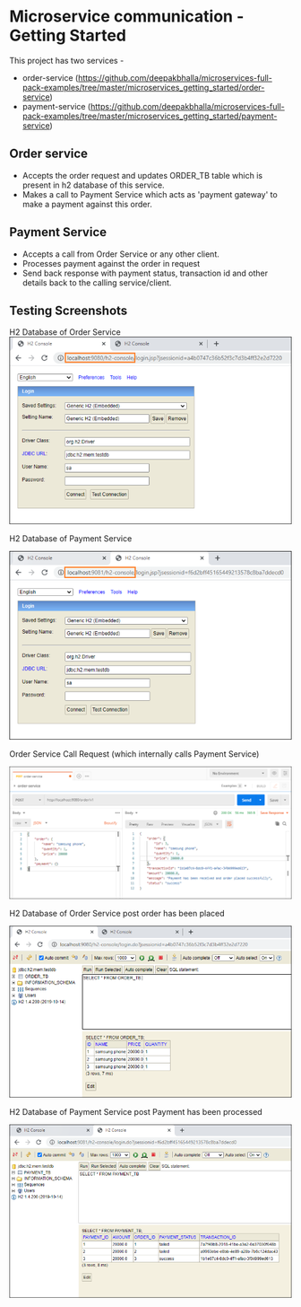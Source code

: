 
# Microservice communication - Getting Started

This project has two services -

* order-service 
  (https://github.com/deepakbhalla/microservices-full-pack-examples/tree/master/microservices_getting_started/order-service)
* payment-service 
  (https://github.com/deepakbhalla/microservices-full-pack-examples/tree/master/microservices_getting_started/payment-service)

## Order service 
- Accepts the order request and updates ORDER_TB table which is present in h2 database of this service.
- Makes a call to Payment Service which acts as 'payment gateway' to make a payment against this order.

## Payment Service
- Accepts a call from Order Service or any other client.
- Processes payment against the order in request
- Send back response with payment status, transaction id and other details back to the calling service/client.

## Testing Screenshots

H2 Database of Order Service
<br />
![image-text](screenshots/1_order_service_h2_console.png)

H2 Database of Payment Service

![image-text](screenshots/2_payment_service_h2_console.png)

Order Service Call Request (which internally calls Payment Service)

![image-text](screenshots/3_order_service_calling_payment_service.png)

H2 Database of Order Service post order has been placed

![image-text](screenshots/4_order_service_h2_post_service_call.png)

H2 Database of Payment Service post Payment has been processed

![image-text](screenshots/5_payment_service_h2_post_service_call.png)

